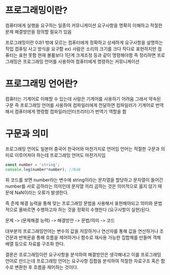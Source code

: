 # 프로그래밍이란?
컴퓨터에게 실행을 요구하는 일종의 커뮤니케이션
요구사항을 명확히 이해하고 적절한 문제 해결방안을 정의할 필요가 있음

프로그래밍이란 0과1 밖에 모르는 컴퓨터에게 정확하고 상세하게 요구사항을 설명하는 작업
컴퓨팅 사고 방식을 요구함
ex) 사람은 소리의 크기를 크다 작다로 표현하지만 컴퓨터는 표현 못함 현재 볼륨보다 1단계 크게조정 등과 같이 명령해야함
즉 정리하면 프로그래밍은 프로그래밍 언어를 사용하여 컴퓨터에게 명령하는 커뮤니케이션

# 프로그래밍 언어란?
컴퓨터는 기계어로 이해할 수 있는데 사람은 기계어를 사용하기 어려움 그래서 약속된 구문 즉 프로그래밍 언어를 사용하여 컴파일러에게 전달하면 컴파일러가 기계어로 번역해서 컴퓨터에게 명령함
컴파일러(인터프리터)가 번역기 역할을 함

# 구문과 의미 
프로그래밍 언어도 일본어 중국어 한국어와 마찬가지로 언어임
언어는 적절한 구문과 의미로 이루어져야 하는데 프로그래밍 언어도 마찬가지임

```javascript
const number = 'string';
console.log(number*number); //NaN
```
위 코드를 보면 number라는 변수에 string이라는 문자열을 할당하고 문자열이 들어간 number를 서로 곱하라는 의미인데 문자열 끼리 곱하는 것은 의미적으로 옳지 않기 때문에 NaN이라는 오류가 발생한다.

즉 준제 해결 능력을 통해 맞는 프로그래밍 문법을 사용해서 표현해야되고 의미와 문법적으로 올바르면 수행하고자 하는 것을 정확히 수행한다 (요구사항이 실현)된다.

문제 -> (문제해결 능력) -> 해결방안 -> 문법/의미 -> 코드

대부분의 프로그래밍언어는 변수의 값을 저장하거나 연산자를 통해 값을 연산하거나 조건문과 반복문을 통해 흐름을 제어하거나 함수로 재사용 가능한 집합체를 만들며 객체 배열 등으로 자료를 구조화 한다.

결론은 프로그래밍이란 요구사항을 분석하여 해결방안은 생각해내고 이를 프로그래밍언어로 만드는데 프로그래밍 언어는 요구사항 집합을 분석하여 적절한 자료구조 혹은 함수로 변환한 후 흐름을 제어하는 것이다.


